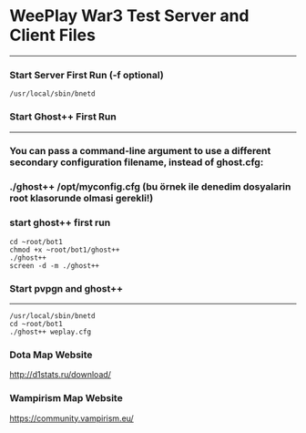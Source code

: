 # WeePlay War3 Test Server and Client Files
---

### Start Server First Run (-f optional)
```
/usr/local/sbin/bnetd
```

### Start Ghost++ First Run
---
### You can pass a command-line argument to use a different secondary configuration filename, instead of ghost.cfg:
### ./ghost++ /opt/myconfig.cfg (bu örnek ile denedim dosyalarin root klasorunde olmasi gerekli!)

### start ghost++ first run
```
cd ~root/bot1
chmod +x ~root/bot1/ghost++
./ghost++
screen -d -m ./ghost++
```

### Start pvpgn and ghost++
---
```
/usr/local/sbin/bnetd
cd ~root/bot1
./ghost++ weplay.cfg
```

### Dota Map Website
http://d1stats.ru/download/

### Wampirism Map Website
https://community.vampirism.eu/
